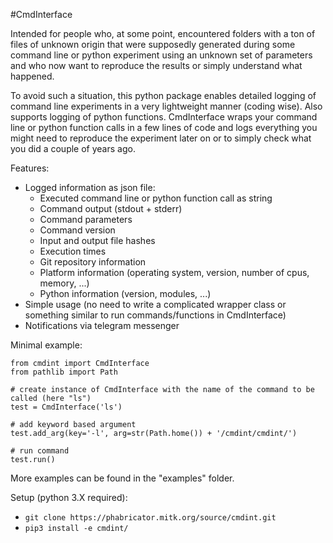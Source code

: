 #CmdInterface

Intended for people who, at some point, encountered folders with a ton of files of unknown origin that were supposedly generated during some command line or python experiment using an unknown set of parameters and who now want to reproduce the results or simply understand what happened.

To avoid such a situation, this python package enables detailed logging of command line experiments in a very lightweight manner (coding wise). Also supports logging of python functions. 
CmdInterface wraps your command line or python function calls in a few lines of code and logs everything you might need to reproduce the experiment later on or to simply check what you did a couple of years ago.

Features:
* Logged information as json file:
    * Executed command line or python function call as string
    * Command output (stdout + stderr)
    * Command parameters
    * Command version
    * Input and output file hashes
    * Execution times
    * Git repository information
    * Platform information (operating system, version, number of cpus, memory, ...)
    * Python information (version, modules, ...)
* Simple usage (no need to write a complicated wrapper class or something similar to run commands/functions in CmdInterface)
* Notifications via telegram messenger

Minimal example:
```
from cmdint import CmdInterface
from pathlib import Path

# create instance of CmdInterface with the name of the command to be called (here "ls")
test = CmdInterface('ls')

# add keyword based argument
test.add_arg(key='-l', arg=str(Path.home()) + '/cmdint/cmdint/')

# run command
test.run()
```

More examples can be found in the "examples" folder. 

Setup (python 3.X required):
* ```git clone https://phabricator.mitk.org/source/cmdint.git```
* ```pip3 install -e cmdint/```
